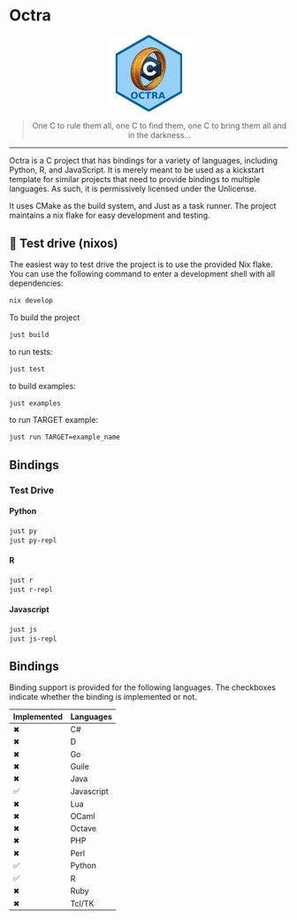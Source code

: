 <p align="center">
    <h1>Octra</h1>
</p>

<p align="center">
  <img src="./assets/octra.png" alt="Logo" style="width: 30%;">
</p>

<p align="center">
<blockquote style="text-align: center;">
  One C to rule them all, one C to find them, one C to bring them all and in the darkness...
</blockquote>
</p>

---


Octra is a C project that has bindings for a variety of languages, including
Python, R, and JavaScript. It is merely meant to be used as a kickstart
template for similar projects that need to provide bindings to multiple
languages. As such, it is permissively licensed under the Unlicense.

It uses CMake as the build system, and Just as a task runner. The project
maintains a nix flake for easy development and testing.


## 🚗 Test drive (nixos)

The easiest way to test drive the project is to use the provided Nix flake. You can
use the following command to enter a development shell with all dependencies:

```bash
nix develop
```

To build the project

```bash
just build
```

to run tests:

```bash
just test
```

to build examples:

```bash
just examples
```

to run TARGET example:

```bash
just run TARGET=example_name
```

## Bindings


### Test Drive


#### Python

```bash
just py
just py-repl
```

#### R

```bash
just r
just r-repl
```

#### Javascript

```bash
just js
just js-repl
```


## Bindings

Binding support is provided for the following languages. The checkboxes
indicate whether the binding is implemented or not.

| Implemented | Languages    |
|-------------|--------------|
| ✖           | C#           |
| ✖           |  D           |
| ✖           |  Go          |
| ✖           |  Guile       |
| ✖           |  Java        |
| ✅          |  Javascript  |
| ✖           |  Lua         |
| ✖           |  OCaml       |
| ✖           |  Octave      |
| ✖           |  PHP         |
| ✖           |  Perl        |
| ✅          |  Python      |
| ✅          |  R           |
| ✖           |  Ruby        |
| ✖           |  Tcl/TK      |
